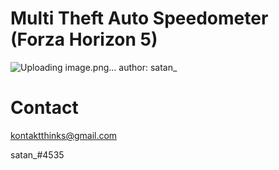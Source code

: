 # Multi Theft Auto Speedometer (Forza Horizon 5)
![Uploading image.png…]()
author: satan_

# Contact
kontaktthinks@gmail.com

satan_#4535
